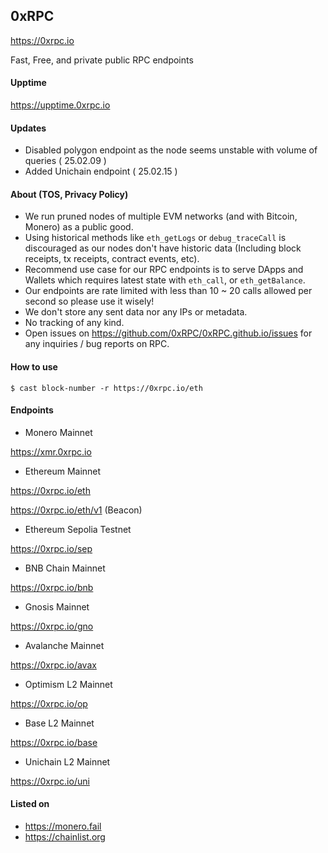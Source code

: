 ## 0xRPC

https://0xrpc.io

Fast, Free, and private public RPC endpoints

#### Upptime

https://upptime.0xrpc.io

#### Updates

- Disabled polygon endpoint as the node seems unstable with volume of queries ( 25.02.09 )
- Added Unichain endpoint ( 25.02.15 )

#### About (TOS, Privacy Policy)

- We run pruned nodes of multiple EVM networks (and with Bitcoin, Monero) as a public good.
- Using historical methods like `eth_getLogs` or `debug_traceCall` is discouraged as our nodes don't have historic data (Including block receipts, tx receipts, contract events, etc).
- Recommend use case for our RPC endpoints is to serve DApps and Wallets which requires latest state with `eth_call`, or `eth_getBalance`.
- Our endpoints are rate limited with less than 10 ~ 20 calls allowed per second so please use it wisely!
- We don't store any sent data nor any IPs or metadata.
- No tracking of any kind.
- Open issues on https://github.com/0xRPC/0xRPC.github.io/issues for any inquiries / bug reports on RPC.

#### How to use

`$ cast block-number -r https://0xrpc.io/eth`

#### Endpoints

- Monero Mainnet

https://xmr.0xrpc.io

- Ethereum Mainnet

https://0xrpc.io/eth

https://0xrpc.io/eth/v1 (Beacon)

- Ethereum Sepolia Testnet

https://0xrpc.io/sep

- BNB Chain Mainnet

https://0xrpc.io/bnb

- Gnosis Mainnet

https://0xrpc.io/gno

- Avalanche Mainnet

https://0xrpc.io/avax

- Optimism L2 Mainnet

https://0xrpc.io/op

- Base L2 Mainnet

https://0xrpc.io/base

- Unichain L2 Mainnet

https://0xrpc.io/uni

#### Listed on

- https://monero.fail
- https://chainlist.org

